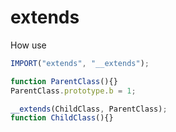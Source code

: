 # extends
 
How use
```js
IMPORT("extends", "__extends");

function ParentClass(){}
ParentClass.prototype.b = 1;

__extends(ChildClass, ParentClass);
function ChildClass(){}
```